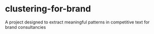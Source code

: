 # clustering-for-brand
 A project designed to extract meaningful patterns in competitive text for brand consultancies
